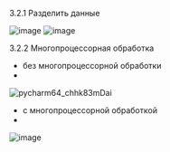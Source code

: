 3.2.1 Разделить данные

![image](https://user-images.githubusercontent.com/60822244/206732408-60a4127a-85fa-415b-883f-1892687604e1.png)
![image](https://user-images.githubusercontent.com/60822244/206737405-3da0bfd0-624d-4981-9fda-5a2450312998.png)

3.2.2 Многопроцессорная обработка
- без многопроцессорной обработки
- 
![pycharm64_chhk83mDai](https://user-images.githubusercontent.com/60822244/206765683-8c0b8456-12b9-416f-a2be-c16f8e5b1a82.png)
- с многопроцессорной обработкой
- 
![image](https://user-images.githubusercontent.com/60822244/206765697-10016d19-3c7a-44c6-a5e7-6f150b48ea7e.png)

